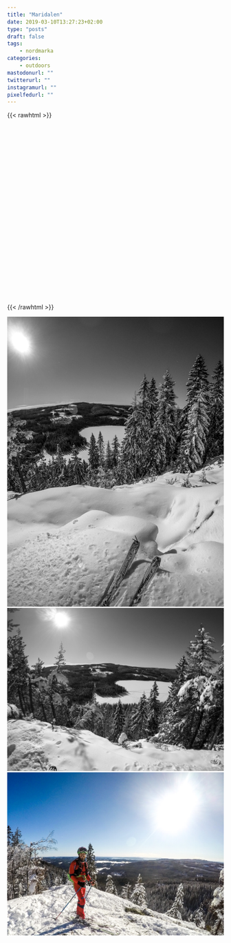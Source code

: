 ```yaml
---
title: "Maridalen"
date: 2019-03-10T13:27:23+02:00
type: "posts"
draft: false
tags:
    - nordmarka
categories:
    - outdoors
mastodonurl: ""
twitterurl: ""
instagramurl: ""
pixelfedurl: ""
---
```


<!--more-->
{{< rawhtml >}}
<link rel="stylesheet" href="js/leaflet/leaflet.css" />
<script src="js/leaflet/leaflet.js"></script>
<script src="js/gpx.js"></script>

<div id="map" style="height: 400px; width: 100%;"></div>

<script>
        var map = L.map('map');//.setView([60.14, 10.25], 11);
        L.tileLayer('http://opencache.statkart.no/gatekeeper/gk/gk.open_gmaps?layers=topo4&zoom={z}&x={x}&y={y}', {
            attribution: '<a href="http://www.kartverket.no/">Kartverket</a>'
        }).addTo(map);
        var gpx = 'posts/20190310-maridalen/høgruta-i-maridalen.gpx'; 
        new L.GPX(gpx, {
            async: true,
            marker_options: {
                startIconUrl: '../images/pin-icon-start.png',
                endIconUrl:   '../images/pin-icon-end.png',
                shadowUrl:    '../images/pin-shadow.png',
                //clickable: true,
                //showRouteInfo: true
            },
        }).on('loaded', function(e) {
            map.fitBounds(e.target.getBounds());
        }).addTo(map);
</script>
{{< /rawhtml >}}

![](posts/20190310-maridalen/maridalen01.jpg)
![](posts/20190310-maridalen/maridalen02.jpg)
![](posts/20190310-maridalen/maridalen03.jpg)
